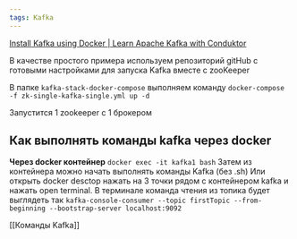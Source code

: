 ```yaml
---
tags: Kafka 
---
```

[Install Kafka using Docker | Learn Apache Kafka with Conduktor](https://www.conduktor.io/kafka/how-to-start-kafka-using-docker/)

В качестве простого примера используем репозиторий gitHub с готовыми настройками для запуска Kafka вместе с zooKeeper

В папке `kafka-stack-docker-compose` выполняем команду 
`docker-compose -f zk-single-kafka-single.yml up -d`

Запустится 1 zookeeper с 1 брокером

## Как выполнять команды kafka через docker
**Через docker контейнер**
`docker exec -it kafka1 bash`
Затем из контейнера можно начать выполнять  команды Kafka (без .sh)
Или открыть docker desctop нажать на 3 точки рядом с контейнером kafka и нажать open terminal.
В терминале команда чтения из топика будет выглядеть так
`kafka-console-consumer --topic firstTopic --from-beginning --bootstrap-server localhost:9092`


[[Команды Kafka]]
